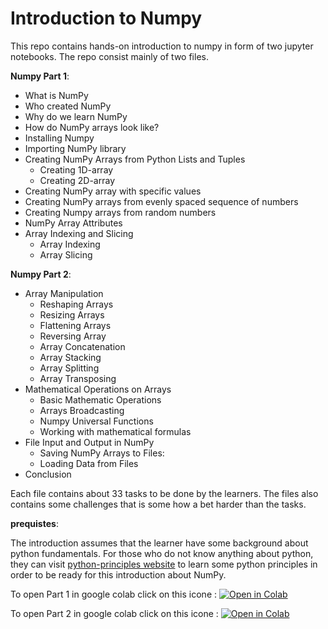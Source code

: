 # Introduction to Numpy
This repo contains hands-on introduction to numpy in form of two jupyter notebooks. The repo consist mainly of two files.   

**Numpy Part 1**:
* What is NumPy
* Who created NumPy
* Why do we learn NumPy
* How do NumPy arrays look like?
* Installing Numpy
* Importing NumPy library
* Creating NumPy Arrays from Python Lists and Tuples
  * Creating 1D-array
  * Creating 2D-array
* Creating NumPy array with specific values
* Creating NumPy arrays from evenly spaced sequence of numbers
* Creating Numpy arrays from random numbers
* NumPy Array Attributes
* Array Indexing and Slicing
   * Array Indexing
   * Array Slicing
 
**Numpy Part 2**:

* Array Manipulation
  * Reshaping Arrays
  * Resizing Arrays
  * Flattening Arrays
  * Reversing Array
  * Array Concatenation
  * Array Stacking
  * Array Splitting
  * Array Transposing
* Mathematical Operations on Arrays
  * Basic Mathematic Operations
  * Arrays Broadcasting
  * Numpy Universal Functions
  * Working with mathematical formulas
* File Input and Output in NumPy
  * Saving NumPy Arrays to Files:
  * Loading Data from Files
* Conclusion

Each file contains about 33 tasks to be done by the learners. The files also contains some challenges that is some how a bet harder than the tasks.   

**prequistes**:   

The introduction assumes that the learner have some background about python fundamentals. For those who do not know anything about python, they can visit [python-principles website](https://pythonprinciples.com/)
to learn some python principles in order to be ready for this introduction about NumPy.

To open Part 1 in google colab click on this icone : [![Open in Colab](https://colab.research.google.com/assets/colab-badge.svg)](https://github.com/AhmadAlsaadi/ENCH320-Numpy/blob/main/Numpy_Part_1_.ipynb)    

To open Part 2 in google colab click on this icone : [![Open in Colab](https://colab.research.google.com/assets/colab-badge.svg)](https://github.com/AhmadAlsaadi/ENCH320-Numpy/blob/main/Numpy_Part_2_.ipynb) 

